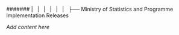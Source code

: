 ####### |   |   |   |   |   |   ├── Ministry of Statistics and Programme Implementation Releases

*Add content here*